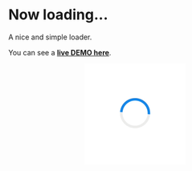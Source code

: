 # Now loading...

A nice and simple loader.  
  
You can see a [**live DEMO here**](https://mkspcd.github.io/now-loading/).  
  
<p align="center">
  <img src="https://raw.githubusercontent.com/mkspcd/now-loading/master/screenshot.gif" alt="loader" />
</p>
